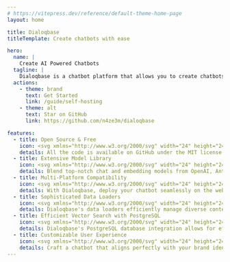 ```yaml
---
# https://vitepress.dev/reference/default-theme-home-page
layout: home

title: Dialoqbase
titleTemplate: Create chatbots with ease

hero:
  name: |
    Create AI Powered Chatbots
  tagline: | 
    Dialoqbase is a chatbot platform that allows you to create chatbots with ease.
  actions:
    - theme: brand
      text: Get Started
      link: /guide/self-hosting
    - theme: alt
      text: Star on GitHub
      link: https://github.com/n4ze3m/dialoqbase

features:
  - title: Open Source & Free
    icon: <svg xmlns="http://www.w3.org/2000/svg" width="24" height="24" viewBox="0 0 24 24" fill="none" stroke="#9fa8da" stroke-width="2" stroke-linecap="round" stroke-linejoin="round" class="lucide lucide-heart"><path d="M19 14c1.49-1.46 3-3.21 3-5.5A5.5 5.5 0 0 0 16.5 3c-1.76 0-3 .5-4.5 2-1.5-1.5-2.74-2-4.5-2A5.5 5.5 0 0 0 2 8.5c0 2.3 1.5 4.05 3 5.5l7 7Z"/></svg>
    details: All the code is available on GitHub under the MIT license and free for commercial use.
  - title: Extensive Model Library
    icon: <svg xmlns="http://www.w3.org/2000/svg" width="24" height="24" viewBox="0 0 24 24" fill="none" stroke="#9fa8da" stroke-width="2" stroke-linecap="round" stroke-linejoin="round" class="lucide lucide-brain"><path d="M9.5 2A2.5 2.5 0 0 1 12 4.5v15a2.5 2.5 0 0 1-4.96.44 2.5 2.5 0 0 1-2.96-3.08 3 3 0 0 1-.34-5.58 2.5 2.5 0 0 1 1.32-4.24 2.5 2.5 0 0 1 1.98-3A2.5 2.5 0 0 1 9.5 2Z"/><path d="M14.5 2A2.5 2.5 0 0 0 12 4.5v15a2.5 2.5 0 0 0 4.96.44 2.5 2.5 0 0 0 2.96-3.08 3 3 0 0 0 .34-5.58 2.5 2.5 0 0 0-1.32-4.24 2.5 2.5 0 0 0-1.98-3A2.5 2.5 0 0 0 14.5 2Z"/></svg>
    details: Blend top-notch chat and embedding models from OpenAI, Anthropic, and Google, with customizable support for your needs.
  - title: Multi-Platform Compatibility
    icon: <svg xmlns="http://www.w3.org/2000/svg" width="24" height="24" viewBox="0 0 24 24" fill="none" stroke="#9fa8da" stroke-width="2" stroke-linecap="round" stroke-linejoin="round" class="lucide lucide-cable"><path d="M4 9a2 2 0 0 1-2-2V5h6v2a2 2 0 0 1-2 2Z"/><path d="M3 5V3"/><path d="M7 5V3"/><path d="M19 15V6.5a3.5 3.5 0 0 0-7 0v11a3.5 3.5 0 0 1-7 0V9"/><path d="M17 21v-2"/><path d="M21 21v-2"/><path d="M22 19h-6v-2a2 2 0 0 1 2-2h2a2 2 0 0 1 2 2Z"/></svg>
    details: With Dialoqbase, deploy your chatbot seamlessly on the web, Telegram, Discord, or WhatsApp, ensuring consistent user experiences on any platform.
  - title: Sophisticated Data Loaders
    icon: <svg xmlns="http://www.w3.org/2000/svg" width="24" height="24" viewBox="0 0 24 24" fill="none" stroke="#9fa8da" stroke-width="2" stroke-linecap="round" stroke-linejoin="round" class="lucide lucide-bar-chart-horizontal-big"><path d="M3 3v18h18"/><rect width="12" height="4" x="7" y="5" rx="1"/><rect width="7" height="4" x="7" y="13" rx="1"/></svg>
    details: Dialoqbase's data loaders efficiently manage diverse content formats, enhancing your chatbot's intelligence and responsivenes.
  - title: Efficient Vector Search with PostgreSQL
    icon: <svg xmlns="http://www.w3.org/2000/svg" width="24" height="24" viewBox="0 0 24 24" fill="none" stroke="#9fa8da" stroke-width="2" stroke-linecap="round" stroke-linejoin="round" class="lucide lucide-calculator"><rect width="16" height="20" x="4" y="2" rx="2"/><line x1="8" x2="16" y1="6" y2="6"/><line x1="16" x2="16" y1="14" y2="18"/><path d="M16 10h.01"/><path d="M12 10h.01"/><path d="M8 10h.01"/><path d="M12 14h.01"/><path d="M8 14h.01"/><path d="M12 18h.01"/><path d="M8 18h.01"/></svg>
    details: Dialoqbase's PostgreSQL database integration allows for efficient vector search, enabling your chatbot to find the most relevant responses to user queries.
  - title: Customizable User Experience
    icon: <svg xmlns="http://www.w3.org/2000/svg" width="24" height="24" viewBox="0 0 24 24" fill="none" stroke="#9fa8da" stroke-width="2" stroke-linecap="round" stroke-linejoin="round" class="lucide lucide-brush"><path d="m9.06 11.9 8.07-8.06a2.85 2.85 0 1 1 4.03 4.03l-8.06 8.08"/><path d="M7.07 14.94c-1.66 0-3 1.35-3 3.02 0 1.33-2.5 1.52-2 2.02 1.08 1.1 2.49 2.02 4 2.02 2.2 0 4-1.8 4-4.04a3.01 3.01 0 0 0-3-3.02z"/></svg>
    details: Craft a chatbot that aligns perfectly with your brand identity and user expectations.
---
```


<script setup>
import SupportFor from './.vitepress/theme/components/home/SupportFor.vue'
</script>